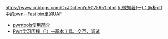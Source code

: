 https://www.cnblogs.com/0xJDchen/p/6175651.html  <a href='https://www.cnblogs.com/0xJDchen/p/6175651.html '>见微知著(一)：解析ctf中的pwn--Fast bin里的UAF</a>

 * <a href='https://blog.csdn.net/qq_29343201/article/details/51337025'>	pwntools使用简介</a>
 * <a href='https://blog.csdn.net/gyhgx/article/details/53439417'>Pwn学习历程（1）--基本工具、交互、调试</a>
<!-- https://blog.csdn.net/h4ck0ne/article/details/50570731 

https://blog.csdn.net/lujie_1996/article/details/78975780
https://www.cnblogs.com/hanyifeng/p/5526799.html
-->

